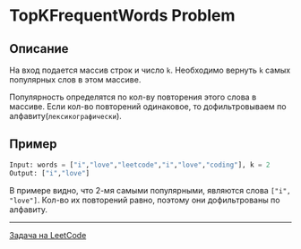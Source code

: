 # TopKFrequentWords Problem

## Описание
На вход подается массив строк и число `k`. Необходимо вернуть `k` самых популярных слов в этом массиве.

Популярность определятся по кол-ву повторения этого слова в массиве. Если кол-во повторений одинаковое, то дофильтровываем по алфавиту(`лексикографически`).

## Пример

```python
Input: words = ["i","love","leetcode","i","love","coding"], k = 2
Output: ["i","love"]
```

В примере видно, что 2-мя самыми популярными, являются слова `["i",  "love"]`. Кол-во их повторений равно, поэтому они дофильтрованы по алфавиту.

---
<a href="https://leetcode.com/problems/top-k-frequent-words/">Задача на LeetCode</a>
